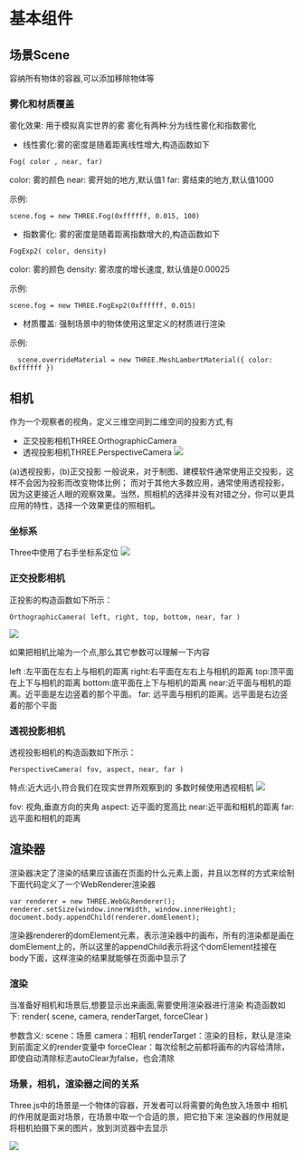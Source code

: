 # 基本组件
## 场景Scene
容纳所有物体的容器,可以添加移除物体等

### 雾化和材质覆盖
雾化效果: 用于模拟真实世界的雾
雾化有两种:分为线性雾化和指数雾化

+ 线性雾化:雾的密度是随着距离线性增大,构造函数如下
```
Fog( color , near, far)
```
color: 雾的颜色
near: 雾开始的地方,默认值1
far: 雾结束的地方,默认值1000

示例:
```
scene.fog = new THREE.Fog(0xffffff, 0.015, 100)
```

+ 指数雾化: 雾的密度是随着距离指数增大的,构造函数如下
```
FogExp2( color, density)
```
color: 雾的颜色
density: 雾浓度的增长速度, 默认值是0.00025

示例:
```
scene.fog = new THREE.FogExp2(0xffffff, 0.015)
```

+ 材质覆盖: 强制场景中的物体使用这里定义的材质进行渲染

示例:
```
  scene.overrideMaterial = new THREE.MeshLambertMaterial({ color: 0xffffff })
```

## 相机
作为一个观察者的视角，定义三维空间到二维空间的投影方式,有
+ 正交投影相机THREE.OrthographicCamera
+ 透视投影相机THREE.PerspectiveCamera
![](https://ae01.alicdn.com/kf/HTB1.VDsef1H3KVjSZFBq6zSMXXab.jpg)


(a)透视投影，(b)正交投影
一般说来，对于制图、建模软件通常使用正交投影，这样不会因为投影而改变物体比例；
而对于其他大多数应用，通常使用透视投影，因为这更接近人眼的观察效果。当然，照相机的选择并没有对错之分，你可以更具应用的特性，选择一个效果更佳的照相机。

### 坐标系
Three中使用了右手坐标系定位
![](https://ae01.alicdn.com/kf/HTB14ZDwelaE3KVjSZLeq6xsSFXab.jpg)


### 正交投影相机
正投影的构造函数如下所示：
```
OrthographicCamera( left, right, top, bottom, near, far )
```
![](https://ae01.alicdn.com/kf/HTB1ShHYa3FY.1VjSZFnq6AFHXXan.jpg)

如果把相机比喻为一个点,那么其它参数可以理解一下内容

left :左平面在左右上与相机的距离
right:右平面在左右上与相机的距离
top:顶平面在上下与相机的距离
bottom:底平面在上下与相机的距离
near:近平面与相机的距离。近平面是左边竖着的那个平面。
far: 远平面与相机的距离。远平面是右边竖着的那个平面

### 透视投影相机
透视投影相机的构造函数如下所示：
```
PerspectiveCamera( fov, aspect, near, far )
```
特点:近大远小,符合我们在现实世界所观察到的
多数时候使用透视相机
![](https://ae01.alicdn.com/kf/HTB1MojBeaWs3KVjSZFxq6yWUXXab.jpg)

fov: 视角,垂直方向的夹角
aspect: 近平面的宽高比
near:近平面和相机的距离
far: 远平面和相机的距离

## 渲染器
渲染器决定了渲染的结果应该画在页面的什么元素上面，并且以怎样的方式来绘制
下面代码定义了一个WebRenderer渲染器
```
var renderer = new THREE.WebGLRenderer();
renderer.setSize(window.innerWidth, window.innerHeight);
document.body.appendChild(renderer.domElement);
```
渲染器renderer的domElement元素，表示渲染器中的画布，所有的渲染都是画在domElement上的，所以这里的appendChild表示将这个domElement挂接在body下面，这样渲染的结果就能够在页面中显示了

### 渲染
当准备好相机和场景后,想要显示出来画面,需要使用渲染器进行渲染
构造函数如下:
render( scene, camera, renderTarget, forceClear )

参数含义:
scene：场景
camera：相机
renderTarget：渲染的目标，默认是渲染到前面定义的render变量中
forceClear：每次绘制之前都将画布的内容给清除，即使自动清除标志autoClear为false，也会清除

### 场景，相机，渲染器之间的关系
Three.js中的场景是一个物体的容器，开发者可以将需要的角色放入场景中
相机的作用就是面对场景，在场景中取一个合适的景，把它拍下来
渲染器的作用就是将相机拍摄下来的图片，放到浏览器中去显示

 ![](https://ae01.alicdn.com/kf/HTB1eifsegaH3KVjSZFjq6AFWpXa2.jpg)